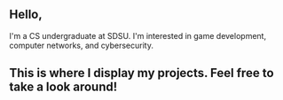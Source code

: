 ## Hello,

I'm a CS undergraduate at SDSU. I'm interested in game development, computer networks, and cybersecurity. 

This is where I display my projects. Feel free to take a look around!  
---
